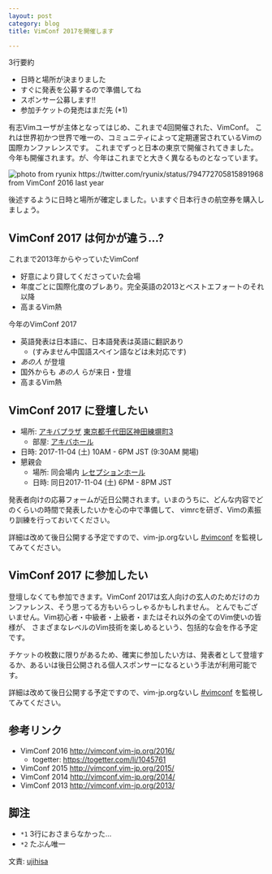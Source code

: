 ```yaml
---
layout: post
category: blog
title: VimConf 2017を開催します

---
```


3行要約

* 日時と場所が決まりました
* すぐに発表を公募するので準備してね
* スポンサー公募します!!
* 参加チケットの発売はまだ先 (\*1)

有志Vimユーザが主体となってはじめ、これまで4回開催された、VimConf。
これは世界初かつ世界で唯一の、コミュニティによって定期運営されているVimの国際カンファレンスです。
これまでずっと日本の東京で開催されてきました。
今年も開催されます。が、今年はこれまでと大きく異なるものとなっています。

![photo from ryunix https://twitter.com/ryunix/status/794772705815891968 from VimConf 2016 last year](https://pbs.twimg.com/media/CweZjRiUsAEE-j9.jpg:large)

後述するように日時と場所が確定しました。いますぐ日本行きの航空券を購入しましょう。

## VimConf 2017 は何かが違う...?

これまで2013年からやっていたVimConf

* 好意により貸してくださっていた会場
* 年度ごとに国際化度のブレあり。完全英語の2013とベストエフォートのそれ以降
* 高まるVim熱

今年のVimConf 2017

* 英語発表は日本語に、日本語発表は英語に翻訳あり
    * (すみません中国語スペイン語などは未対応です)
* *あの人* が登壇
* 国外からも *あの人* らが来日・登壇
* 高まるVim熱

## VimConf 2017 に登壇したい

* 場所: [アキバプラザ](http://www.fsi.co.jp/akibaplaza/) [東京都千代田区神田練塀町3](https://goo.gl/maps/pR194ssVR532)
    * 部屋: [アキバホール](http://www.fsi.co.jp/akibaplaza/hall.html)
* 日時: 2017-11-04 (土) 10AM - 6PM JST (9:30AM 開場)
* 懇親会
    * 場所: 同会場内 [レセプションホール](http://www.fsi.co.jp/akibaplaza/hall.html#link_reception)
    * 日時: 同日2017-11-04 (土) 6PM - 8PM JST

発表者向けの応募フォームが近日公開されます。いまのうちに、どんな内容でどのくらいの時間で発表したいかを心の中で準備して、
vimrcを研ぎ、Vimの素振り訓練を行っておいてください。

詳細は改めて後日公開する予定ですので、vim-jp.orgないし [#vimconf](https://twitter.com/search?f=tweets&vertical=default&q=%23vimconf&src=typd) を監視してみてください。

## VimConf 2017 に参加したい

登壇しなくても参加できます。VimConf 2017は玄人向けの玄人のためだけのカンファレンス、そう思ってる方もいらっしゃるかもしれません。
とんでもございません。Vim初心者・中級者・上級者・またはそれ以外の全てのVim使いの皆様が、
さまざまなレベルのVim技術を楽しめるという、包括的な会を作る予定です。

チケットの枚数に限りがあるため、確実に参加したい方は、発表者として登壇するか、あるいは後日公開される個人スポンサーになるという手法が利用可能です。

詳細は改めて後日公開する予定ですので、vim-jp.orgないし [#vimconf](https://twitter.com/search?f=tweets&vertical=default&q=%23vimconf&src=typd) を監視してみてください。

## 参考リンク

* VimConf 2016 http://vimconf.vim-jp.org/2016/
    * togetter: https://togetter.com/li/1045761
* VimConf 2015 http://vimconf.vim-jp.org/2015/
* VimConf 2014 http://vimconf.vim-jp.org/2014/
* VimConf 2013 http://vimconf.vim-jp.org/2013/

## 脚注

* `*1` 3行におさまらなかった...
* `*2` たぶん唯一

文責: [ujihisa](https://github.com/ujihisa)
